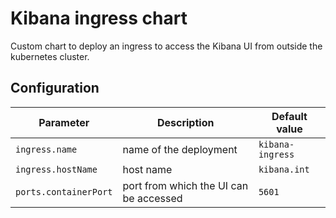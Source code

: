 # Kibana ingress chart
Custom chart to deploy an ingress to access the Kibana UI from outside the kubernetes cluster.

## Configuration
| **Parameter**       | **Description**                        | **Default value** |
| ----------------    | -------------------------------------- | ----------------- |
|`ingress.name`       | name of the deployment                 | `kibana-ingress`  |
|`ingress.hostName`   | host name                              | `kibana.int`      |
|`ports.containerPort`| port from which the UI can be accessed | `5601`            |